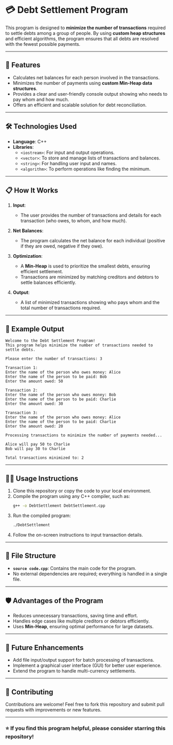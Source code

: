 
# 💳 Debt Settlement Program  

This program is designed to **minimize the number of transactions** required to settle debts among a group of people. By using **custom heap structures** and efficient algorithms, the program ensures that all debts are resolved with the fewest possible payments.

---

## 🚀 Features  
- Calculates net balances for each person involved in the transactions.  
- Minimizes the number of payments using **custom Min-Heap data structures**.  
- Provides a clear and user-friendly console output showing who needs to pay whom and how much.  
- Offers an efficient and scalable solution for debt reconciliation.  

---

## 🛠️ Technologies Used  
- **Language**: C++  
- **Libraries**:  
  - `<iostream>`: For input and output operations.  
  - `<vector>`: To store and manage lists of transactions and balances.  
  - `<string>`: For handling user input and names.  
  - `<algorithm>`: To perform operations like finding the minimum.  

---

## 📋 How It Works  
1. **Input**:  
   - The user provides the number of transactions and details for each transaction (who owes, to whom, and how much).  

2. **Net Balances**:  
   - The program calculates the net balance for each individual (positive if they are owed, negative if they owe).  

3. **Optimization**:  
   - A **Min-Heap** is used to prioritize the smallest debts, ensuring efficient settlement.  
   - Transactions are minimized by matching creditors and debtors to settle balances efficiently.  

4. **Output**:  
   - A list of minimized transactions showing who pays whom and the total number of transactions required.  

---

## 🎯 Example Output  
```
Welcome to the Debt Settlement Program!
This program helps minimize the number of transactions needed to settle debts.

Please enter the number of transactions: 3

Transaction 1:
Enter the name of the person who owes money: Alice
Enter the name of the person to be paid: Bob
Enter the amount owed: 50

Transaction 2:
Enter the name of the person who owes money: Bob
Enter the name of the person to be paid: Charlie
Enter the amount owed: 30

Transaction 3:
Enter the name of the person who owes money: Alice
Enter the name of the person to be paid: Charlie
Enter the amount owed: 20

Processing transactions to minimize the number of payments needed...

Alice will pay 50 to Charlie
Bob will pay 30 to Charlie

Total transactions minimized to: 2
```

---

## 🧑‍💻 Usage Instructions  
1. Clone this repository or copy the code to your local environment.  
2. Compile the program using any C++ compiler, such as:  
   ```bash
   g++ -o DebtSettlement DebtSettlement.cpp
   ```  
3. Run the compiled program:  
   ```bash
   ./DebtSettlement
   ```  
4. Follow the on-screen instructions to input transaction details.  

---

## 📂 File Structure  
- **`source code.cpp`**: Contains the main code for the program.  
- No external dependencies are required; everything is handled in a single file.  

---

## 🛡️ Advantages of the Program  
- Reduces unnecessary transactions, saving time and effort.  
- Handles edge cases like multiple creditors or debtors efficiently.  
- Uses **Min-Heap**, ensuring optimal performance for large datasets.  

---

## 🚀 Future Enhancements  
- Add file input/output support for batch processing of transactions.  
- Implement a graphical user interface (GUI) for better user experience.  
- Extend the program to handle multi-currency settlements.  

---

## 🤝 Contributing  
Contributions are welcome! Feel free to fork this repository and submit pull requests with improvements or new features.  

---


### ⭐ If you find this program helpful, please consider starring this repository!  

